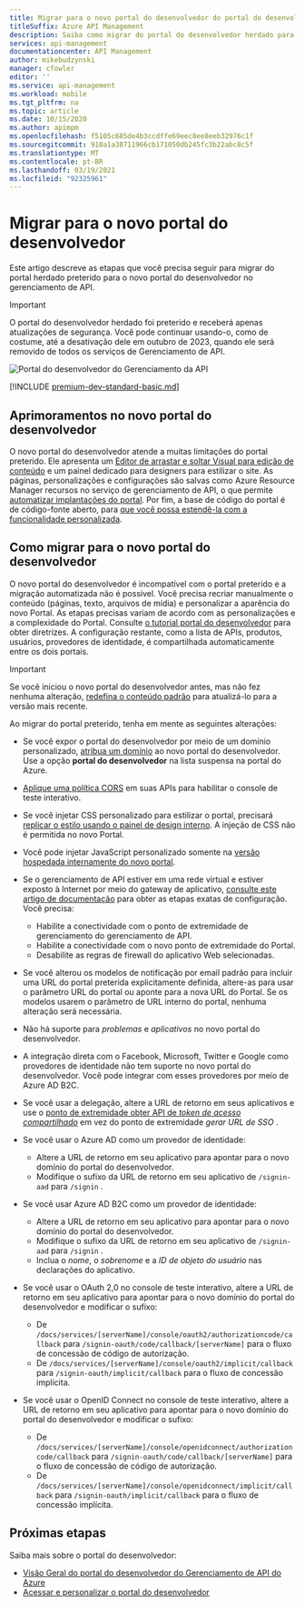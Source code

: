 ```yaml
---
title: Migrar para o novo portal do desenvolvedor do portal do desenvolvedor herdado
titleSuffix: Azure API Management
description: Saiba como migrar do portal do desenvolvedor herdado para o novo portal do desenvolvedor no gerenciamento de API.
services: api-management
documentationcenter: API Management
author: mikebudzynski
manager: cfowler
editor: ''
ms.service: api-management
ms.workload: mobile
ms.tgt_pltfrm: na
ms.topic: article
ms.date: 10/15/2020
ms.author: apimpm
ms.openlocfilehash: f5105c685de4b3ccdffe69eec8ee8eeb32976c1f
ms.sourcegitcommit: 910a1a38711966cb171050db245fc3b22abc8c5f
ms.translationtype: MT
ms.contentlocale: pt-BR
ms.lasthandoff: 03/19/2021
ms.locfileid: "92325961"
---
```

# <a name="migrate-to-the-new-developer-portal"></a>Migrar para o novo portal do desenvolvedor

Este artigo descreve as etapas que você precisa seguir para migrar do portal herdado preterido para o novo portal do desenvolvedor no gerenciamento de API.

> [!IMPORTANT]
> O portal do desenvolvedor herdado foi preterido e receberá apenas atualizações de segurança. Você pode continuar usando-o, como de costume, até a desativação dele em outubro de 2023, quando ele será removido de todos os serviços de Gerenciamento de API.

![Portal do desenvolvedor do Gerenciamento da API](media/api-management-howto-developer-portal/cover.png)

[!INCLUDE [premium-dev-standard-basic.md](../../includes/api-management-availability-premium-dev-standard-basic.md)]

## <a name="improvements-in-new-developer-portal"></a>Aprimoramentos no novo portal do desenvolvedor

O novo portal do desenvolvedor atende a muitas limitações do portal preterido. Ele apresenta um [Editor de arrastar e soltar Visual para edição de conteúdo](api-management-howto-developer-portal-customize.md) e um painel dedicado para designers para estilizar o site. As páginas, personalizações e configurações são salvas como Azure Resource Manager recursos no serviço de gerenciamento de API, o que permite [automatizar implantações do portal](api-management-howto-developer-portal.md#automate). Por fim, a base de código do portal é de código-fonte aberto, para [que você possa estendê-la com a funcionalidade personalizada](api-management-howto-developer-portal.md#managed-vs-self-hosted).

## <a name="how-to-migrate-to-new-developer-portal"></a>Como migrar para o novo portal do desenvolvedor

O novo portal do desenvolvedor é incompatível com o portal preterido e a migração automatizada não é possível. Você precisa recriar manualmente o conteúdo (páginas, texto, arquivos de mídia) e personalizar a aparência do novo Portal. As etapas precisas variam de acordo com as personalizações e a complexidade do Portal. Consulte [o tutorial portal do desenvolvedor](api-management-howto-developer-portal-customize.md) para obter diretrizes. A configuração restante, como a lista de APIs, produtos, usuários, provedores de identidade, é compartilhada automaticamente entre os dois portais.

> [!IMPORTANT]
> Se você iniciou o novo portal do desenvolvedor antes, mas não fez nenhuma alteração, [redefina o conteúdo padrão](api-management-howto-developer-portal.md#preview-to-ga) para atualizá-lo para a versão mais recente.

Ao migrar do portal preterido, tenha em mente as seguintes alterações:

- Se você expor o portal do desenvolvedor por meio de um domínio personalizado, [atribua um domínio](configure-custom-domain.md) ao novo portal do desenvolvedor. Use a opção **portal do desenvolvedor** na lista suspensa na portal do Azure.
- [Aplique uma política CORS](api-management-howto-developer-portal.md#cors) em suas APIs para habilitar o console de teste interativo.
- Se você injetar CSS personalizado para estilizar o portal, precisará [replicar o estilo usando o painel de design interno](api-management-howto-developer-portal-customize.md). A injeção de CSS não é permitida no novo Portal.
- Você pode injetar JavaScript personalizado somente na [versão hospedada internamente do novo portal](api-management-howto-developer-portal.md#managed-vs-self-hosted).
- Se o gerenciamento de API estiver em uma rede virtual e estiver exposto à Internet por meio do gateway de aplicativo, [consulte este artigo de documentação](api-management-howto-integrate-internal-vnet-appgateway.md) para obter as etapas exatas de configuração. Você precisa:

    - Habilite a conectividade com o ponto de extremidade de gerenciamento do gerenciamento de API.
    - Habilite a conectividade com o novo ponto de extremidade do Portal.
    - Desabilite as regras de firewall do aplicativo Web selecionadas.

- Se você alterou os modelos de notificação por email padrão para incluir uma URL do portal preterida explicitamente definida, altere-as para usar o parâmetro URL do portal ou aponte para a nova URL do Portal. Se os modelos usarem o parâmetro de URL interno do portal, nenhuma alteração será necessária.
- Não há suporte para *problemas* e *aplicativos* no novo portal do desenvolvedor.
- A integração direta com o Facebook, Microsoft, Twitter e Google como provedores de identidade não tem suporte no novo portal do desenvolvedor. Você pode integrar com esses provedores por meio de Azure AD B2C.
- Se você usar a delegação, altere a URL de retorno em seus aplicativos e use o [ponto de extremidade obter API de *token de acesso compartilhado*](/rest/api/apimanagement/2019-12-01/user/getsharedaccesstoken) em vez do ponto de extremidade *gerar URL de SSO* .
- Se você usar o Azure AD como um provedor de identidade:

    - Altere a URL de retorno em seu aplicativo para apontar para o novo domínio do portal do desenvolvedor.
    - Modifique o sufixo da URL de retorno em seu aplicativo de `/signin-aad` para `/signin` .

- Se você usar Azure AD B2C como um provedor de identidade:

    - Altere a URL de retorno em seu aplicativo para apontar para o novo domínio do portal do desenvolvedor.
    - Modifique o sufixo da URL de retorno em seu aplicativo de `/signin-aad` para `/signin` .
    - Inclua o *nome*, o *sobrenome* e a *ID de objeto do usuário* nas declarações do aplicativo.

- Se você usar o OAuth 2,0 no console de teste interativo, altere a URL de retorno em seu aplicativo para apontar para o novo domínio do portal do desenvolvedor e modificar o sufixo:

    - De `/docs/services/[serverName]/console/oauth2/authorizationcode/callback` para `/signin-oauth/code/callback/[serverName]` para o fluxo de concessão de código de autorização.
    - De `/docs/services/[serverName]/console/oauth2/implicit/callback` para `/signin-oauth/implicit/callback` para o fluxo de concessão implícita.
- Se você usar o OpenID Connect no console de teste interativo, altere a URL de retorno em seu aplicativo para apontar para o novo domínio do portal do desenvolvedor e modificar o sufixo:

    - De `/docs/services/[serverName]/console/openidconnect/authorizationcode/callback` para `/signin-oauth/code/callback/[serverName]` para o fluxo de concessão de código de autorização.
    - De `/docs/services/[serverName]/console/openidconnect/implicit/callback` para `/signin-oauth/implicit/callback` para o fluxo de concessão implícita.

## <a name="next-steps"></a>Próximas etapas

Saiba mais sobre o portal do desenvolvedor:

- [Visão Geral do portal do desenvolvedor do Gerenciamento de API do Azure](api-management-howto-developer-portal.md)
- [Acessar e personalizar o portal do desenvolvedor](api-management-howto-developer-portal-customize.md)